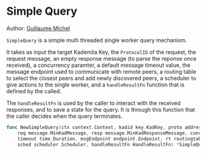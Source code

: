 # Simple Query

Author: [Guillaume Michel](https://github.com/guillaumemichel)

`SimpleQuery` is a simple multi threaded single worker query mechanism.

It takes as input the target Kademlia Key, the `ProtocolID` of the request, the request message, an empty response message (to parse the reponse once received), a concurrency paramter, a default message timeout value, the message endpoint used to communicate with remote peers, a routing table to select the closest peers and add newly discovered peers, a scheduler to give actions to the single worker, and a `handleResultFn` function that is defined by the called.

The `handleResultFn` is used by the caller to interact with the received responses, and to save a state for the query. It is through this function that the caller decides when the query terminates.

```go
func NewSimpleQuery(ctx context.Context, kadid key.KadKey, proto address.ProtocolID,
	req message.MinKadMessage, resp message.MinKadResponseMessage, concurrency int,
	timeout time.Duration, msgEndpoint endpoint.Endpoint, rt routingtable.RoutingTable,
	sched scheduler.Scheduler, handleResultFn HandleResultFn) *SimpleQuery
```
